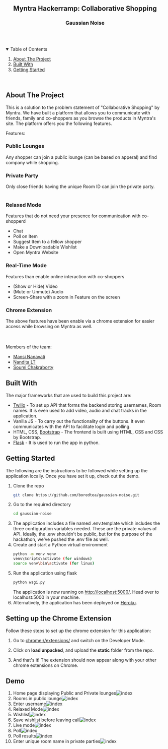 <!-- PROJECT SHIELDS -->

<!-- PROJECT LOGO -->
<br />
<p align="center">
  <h2 align="center">Myntra Hackerramp: Collaborative Shopping</h3>
  <h3 align="center">Gaussian Noise</h4> <br/><br/>
</p>



<!-- TABLE OF CONTENTS -->
<details open="open">
  <summary>Table of Contents</summary>
  <ol>
    <li>
      <a href="#about-the-project">About The Project</a>
    </li>
    <li><a href="#built-with">Built With</a></li>
    <li>
      <a href="#getting-started">Getting Started</a>
    </li>
  </ol>
</details>

<br/>

<!-- ABOUT THE PROJECT -->
## About The Project

This is a solution to the problem statement of "Collaborative Shopping" by Myntra. We have built a platform that allows you to communicate with friends, family and co-shoppers as you browse the products in Myntra's site. The platform offers you the following features.

Features: <br/>
### Public Lounges
Any shopper can join a public lounge (can be based on apperal) and find company while shopping.
### Private Party 
Only close friends having the unique Room ID can join the private party.
<br/>
<br/>

### Relaxed Mode
Features that do not need your presence for communication with co-shopperd

* Chat
* Poll on Item
* Suggest Item to a fellow shopper
* Make a Downloadable Wishlist 
* Open Myntra Website

### Real-Time Mode
Features than enable online interaction with co-shoppers

* (Show or Hide) Video
* (Mute or Unmute) Audio
* Screen-Share with a zoom in Feature on the screen

### Chrome Extension
The above features have been enable via a chrome extension for easier access while browsing on Myntra as well. 

<br/><br/>
Members of the team:
* [Mansi Nanavati](https://github.com/glitched-shadeslayer)
* [Nandita LT](https://github.com/Nanditalt07)
* [Soumi Chakraborty](https://github.com/boredtea)

## Built With

The major frameworks that are used to build this project are:
* [Twilio](https://www.twilio.com/) - To set up API that forms the backend storing usernames, Room names. It is even used to add video, audio and chat tracks in the application.
* Vanilla JS - To carry out the functionality of the buttons. It even communicates with the API to facilitate login and polling.
* HTML, CSS, [Bootstrap](https://getbootstrap.com) - The frontend is built using HTML, CSS and CSS by Bootstrap.
* [Flask](https://flask.palletsprojects.com/en/1.1.x/) - It is used to run the app in python.



<!-- GETTING STARTED -->
## Getting Started

The following are the instructions to be followed while setting up the application locally. Once you have set it up, check out the demo.

1. Clone the repo
   ```sh
   git clone https://github.com/boredtea/gaussian-noise.git
   ```
3. Go to the required directory
   ```sh
   cd gaussian-noise
   ```
3. The application includes a file named .env.template which includes the three configuration variables needed. These are the private values of API. Ideally, the .env shouldn't be public, but for the purpose of the hackathon, we've pushed the .env file as well.
4. Create and start a Python virtual environment
   ```sh
   python -m venv venv
   venv\Scripts\activate (for windows)
   source venv\bin\activate (for linux)

   ```
5. Run the application using flask
   ```sh
   python wsgi.py
   ```
   The application is now running on [http://localhost:5000/](http://localhost:5000/). Head over to localhost:5000 in your machine.
6. Alternatively, the application has been deployed on [Heroku](https://gaussian-noise.herokuapp.com/).

## Setting up the Chrome Extension

Follow these steps to set up the chrome extension for this application:
1. Go to [chrome://extensions/](chrome://extensions/) and switch on the Developer Mode.

2. Click on **load unpacked**, and upload the **static** folder from the repo.

3. And that's it! The extension should now appear along with your other chrome extensions on Chrome.



## Demo
1. Home page displaying Public and Private lounges<img src="images/index.png" alt="index"> 
2. Rooms in public lounge<img src="images/lounge.png" alt="index"> 
2. Enter username<img src="images/username.png" alt="index"> 
2. Relaxed Mode<img src="images/relaxed.png" alt="index"> 
2. Wishlist<img src="images/wishlist.png" alt="index"> 
2. Save wishlist before leaving call<img src="images/save.png" alt="index"> 
2. Live mode<img src="images/live.png" alt="index"> 
2. Poll<img src="images/poll.png" alt="index"> 
2. Poll results<img src="images/result.png" alt="index"> 
2. Enter unique room name in private parties<img src="images/room.png" alt="index"> 
